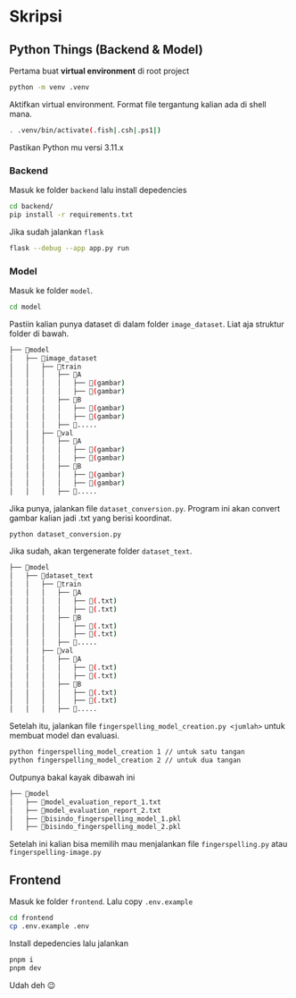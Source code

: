 # Skripsi

## Python Things (Backend & Model)

Pertama buat **virtual environment** di root project

```bash
python -m venv .venv
```

Aktifkan virtual environment. Format file tergantung kalian ada di shell mana.

```bash
. .venv/bin/activate(.fish|.csh|.ps1|)
```

Pastikan Python mu versi 3.11.x

### Backend

Masuk ke folder `backend` lalu install depedencies
```bash
cd backend/
pip install -r requirements.txt
```

Jika sudah jalankan `flask`

```bash
flask --debug --app app.py run
```

### Model

Masuk ke folder `model`.

```bash
cd model
```

Pastiin kalian punya dataset di dalam folder `image_dataset`. Liat aja struktur folder di bawah.

```bash
├── 📁model
│   ├── 📁image_dataset
│   │   ├── 📁train
│   │   │   ├── 📁A
│   │   │   │   ├── 📃(gambar)
│   │   │   │   ├── 📃(gambar)
│   │   │   ├── 📁B
│   │   │   │   ├── 📃(gambar)
│   │   │   │   ├── 📃(gambar)
│   │   │   ├── 📁.....
│   │   ├── 📁val
│   │   │   ├── 📁A
│   │   │   │   ├── 📃(gambar)
│   │   │   │   ├── 📃(gambar)
│   │   │   ├── 📁B
│   │   │   │   ├── 📃(gambar)
│   │   │   │   ├── 📃(gambar)
│   │   │   ├── 📁.....
```

Jika punya, jalankan file `dataset_conversion.py`. Program ini akan convert gambar kalian jadi .txt yang berisi koordinat.

```bash
python dataset_conversion.py
```

Jika sudah, akan tergenerate folder `dataset_text`.

```bash
├── 📁model
│   ├── 📁dataset_text
│   │   ├── 📁train
│   │   │   ├── 📁A
│   │   │   │   ├── 📃(.txt)
│   │   │   │   ├── 📃(.txt)
│   │   │   ├── 📁B
│   │   │   │   ├── 📃(.txt)
│   │   │   │   ├── 📃(.txt)
│   │   │   ├── 📁.....
│   │   ├── 📁val
│   │   │   ├── 📁A
│   │   │   │   ├── 📃(.txt)
│   │   │   │   ├── 📃(.txt)
│   │   │   ├── 📁B
│   │   │   │   ├── 📃(.txt)
│   │   │   │   ├── 📃(.txt)
│   │   │   ├── 📁.....
```

Setelah itu, jalankan file `fingerspelling_model_creation.py <jumlah>` untuk membuat model dan evaluasi.

```bash
python fingerspelling_model_creation 1 // untuk satu tangan
python fingerspelling_model_creation 2 // untuk dua tangan
```

Outpunya bakal kayak dibawah ini

```bash
├── 📁model
│   ├── 📃model_evaluation_report_1.txt
│   ├── 📃model_evaluation_report_2.txt
│   ├── 📃bisindo_fingerspelling_model_1.pkl
│   ├── 📃bisindo_fingerspelling_model_2.pkl
```

Setelah ini kalian bisa memilih mau menjalankan file `fingerspelling.py` atau `fingerspelling-image.py`

## Frontend

Masuk ke folder `frontend`. Lalu copy `.env.example`

```bash
cd frontend
cp .env.example .env
```

Install depedencies lalu jalankan

```bash
pnpm i
pnpm dev
```

Udah deh 😉


